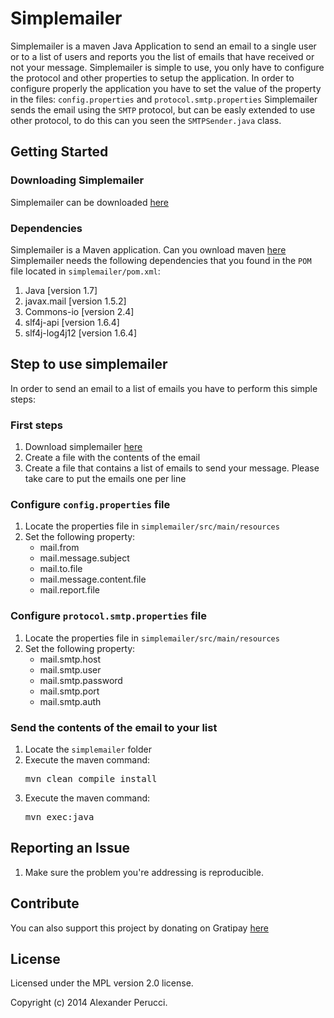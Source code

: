 Simplemailer
==================

Simplemailer is a maven Java Application to send an email to a single user or to a list of users and reports you the list of emails that have received or not your message.
Simplemailer is simple to use, you only have to configure the protocol and other properties to setup the application. 
In order to configure properly the application you have to set the value of the property in the files: `config.properties` and `protocol.smtp.properties`
Simplemailer sends the email using the `SMTP` protocol, but can be easly extended to use other protocol, to do this can you seen the `SMTPSender.java` class.


## Getting Started

### Downloading Simplemailer

Simplemailer can be downloaded [here](https://github.com/prednaxela/simplemailer/archive/master.zip)

### Dependencies

Simplemailer is a Maven application. Can you ownload maven [here](http://maven.apache.org/download.cgi)
Simplemailer needs the following dependencies that you found in the `POM` file located in `simplemailer/pom.xml`:
 1. Java [version 1.7]
 2. javax.mail [version 1.5.2]
 3. Commons-io [version 2.4]
 4. slf4j-api [version 1.6.4]
 5. slf4j-log4j12 [version 1.6.4]

## Step to use simplemailer
In order to send an email to a list of emails you have to perform this simple steps:

### First steps
 1. Download simplemailer [here](https://github.com/prednaxela/simplemailer/archive/master.zip)
 2. Create a file with the contents of the email
 3. Create a file that contains a list of emails to send your message. Please take care to put the emails one per line

### Configure `config.properties` file
 1. Locate the properties file in `simplemailer/src/main/resources`
 2. Set the following property:
 	* mail.from
 	* mail.message.subject
 	* mail.to.file
 	* mail.message.content.file
 	* mail.report.file

### Configure `protocol.smtp.properties` file
 1. Locate the properties file in `simplemailer/src/main/resources`
 2. Set the following property:
 	* mail.smtp.host
 	* mail.smtp.user
 	* mail.smtp.password
 	* mail.smtp.port
 	* mail.smtp.auth

### Send the contents of the email to your list
 1. Locate the `simplemailer` folder
 2. Execute the maven command: <pre>mvn clean compile install</pre>
 3. Execute the maven command: <pre>mvn exec:java</pre>

## Reporting an Issue

1. Make sure the problem you're addressing is reproducible.

## Contribute
You can also support this project by donating on Gratipay [here](https://www.gratipay.com/prednaxela/)

## License
Licensed under the MPL version 2.0 license.

Copyright (c) 2014 Alexander Perucci.
